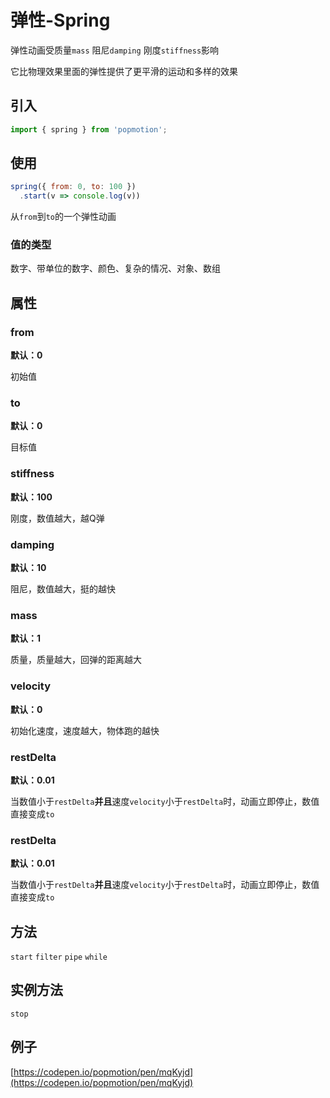 # 弹性-Spring

弹性动画受质量`mass` 阻尼`damping` 刚度`stiffness`影响

它比物理效果里面的弹性提供了更平滑的运动和多样的效果

## 引入

```js
import { spring } from 'popmotion';
```

## 使用

```js
spring({ from: 0, to: 100 })
  .start(v => console.log(v))
```

从`from`到`to`的一个弹性动画

### 值的类型

数字、带单位的数字、颜色、复杂的情况、对象、数组


## 属性

### from

**默认：0**

初始值

### to

**默认：0**

目标值

### stiffness

**默认：100**

刚度，数值越大，越Q弹

### damping

**默认：10**

阻尼，数值越大，挺的越快

### mass

**默认：1**

质量，质量越大，回弹的距离越大


### velocity

**默认：0**

初始化速度，速度越大，物体跑的越快


### restDelta

**默认：0.01**

当数值小于`restDelta`**并且**速度`velocity`小于`restDelta`时，动画立即停止，数值直接变成`to`

### restDelta

**默认：0.01**

当数值小于`restDelta`**并且**速度`velocity`小于`restDelta`时，动画立即停止，数值直接变成`to`

## 方法

`start` `filter` `pipe` `while`

## 实例方法

`stop`

## 例子

[https://codepen.io/popmotion/pen/mqKyjd](https://codepen.io/popmotion/pen/mqKyjd)